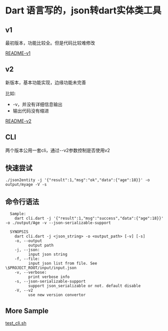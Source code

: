 # Dart 语言写的，json转dart实体类工具

## v1
最初版本，功能比较全。但是代码比较难修改

[README-v1](https://github.com/laxian/flutter-gsonformat/v1/blob/master/README.md)

## v2
新版本，基本功能实现，边缘功能未完善

比如:
- -v，并没有详细信息输出
- 输出代码没有缩进

[README-v2](https://github.com/laxian/flutter-gsonformat/v1/blob/master/README-v2.md)

## CLI
两个版本公用一套cli，通过--v2参数控制是否使用v2

## 快速尝试
`./json2entity -j '{"result":1,"msg":"ok","data":{"age":18}}' -o output/myage -V -s`

## 命令行语法
```shell
  Sample:
    dart cli.dart -j '{"result":1,"msg":"success","data":{"age":18}}' -o ./output/Age -v --json-serializable-support

  SYNOPSIS
    dart cli.dart -j <json_string> -o <output_path> [-v] [-s]
    -o, --output
          output path
    -j, --json: 
          input json string
    -f, --file: 
          input json list from file. See \$PROJECT_ROOT/input/input.json
    -v, --verbose: 
          print verbose info
    -s, --json-serializable-support
          support json_serializable or not. default disable
    -V, --v2
          use new version convertor
```

## More Sample
[test_cli.sh](https://github.com/laxian/flutter-gsonformat/blob/master/test_cli.sh)